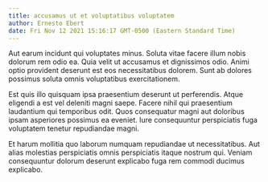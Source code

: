 ```yaml
---
title: accusamus ut et voluptatibus voluptatem
author: Ernesto Ebert
date: Fri Nov 12 2021 15:16:17 GMT-0500 (Eastern Standard Time)
---
```

Aut earum incidunt qui voluptates minus. Soluta vitae facere illum nobis dolorum rem odio ea. Quia velit ut accusamus et dignissimos odio. Animi optio provident deserunt est eos necessitatibus dolorem. Sunt ab dolores possimus soluta omnis voluptatibus exercitationem.

 Est quis illo quisquam ipsa praesentium deserunt ut perferendis. Atque eligendi a est vel deleniti magni saepe. Facere nihil qui praesentium laudantium qui temporibus odit. Quos consequatur magni aut doloribus ipsam asperiores possimus ea eveniet. Iure consequuntur perspiciatis fuga voluptatem tenetur repudiandae magni.

 Et harum mollitia quo laborum numquam repudiandae ut necessitatibus. Aut alias molestias perspiciatis omnis perspiciatis itaque nostrum qui. Veniam consequuntur dolorum deserunt explicabo fuga rem commodi ducimus explicabo.